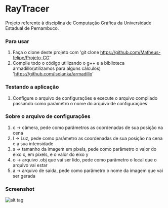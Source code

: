 RayTracer
==============

Projeto referente à disciplina de Computação Gráfica da Universidade Estadual de Pernambuco.

### Para usar

1. Faça o clone deste projeto com 'git clone https://github.com/Matheus-felipe/Projeto-CG'
2. Compile todo o código utilizando o g++ e a biblioteca armadillo(utilizamos para alguns cálculos) 'https://github.com/lsolanka/armadillo'

### Testando a aplicação

1. Configure o arquivo de configurações e execute o arquivo compilado passando como parâmetro o nome do arquivo de configurações

### Sobre o arquivo de configurações

1. c -> câmera, pede como parâmetros as coordenadas de sua posição na cena
2. l -> Luz, pede como parâmetro as coordenadas de sua posição na cena e a sua intensidade
3. s -> tamanho da imagem em pixels, pede como parâmetro o valor do eixo x, em pixels, e o valor do eixo y
4. o -> arquivo .obj que vai ser lido, pede como parâmetro o local que o arquivo vai estar
5. a -> arquivo de saida, pede como parâmetro o nome da imagem que vai ser gerada

### Screenshot

![alt tag](https://drive.google.com/file/d/0B9Q50XAtzroHVWRkTGNaWkJpWkk/view)
